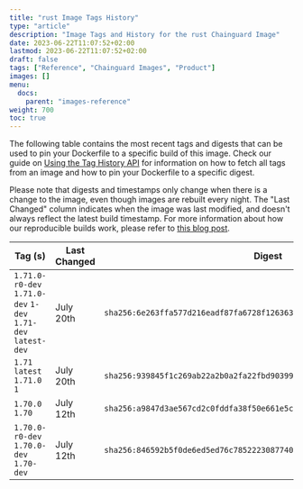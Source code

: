 ```yaml
---
title: "rust Image Tags History"
type: "article"
description: "Image Tags and History for the rust Chainguard Image"
date: 2023-06-22T11:07:52+02:00
lastmod: 2023-06-22T11:07:52+02:00
draft: false
tags: ["Reference", "Chainguard Images", "Product"]
images: []
menu:
  docs:
    parent: "images-reference"
weight: 700
toc: true
---
```


The following table contains the most recent tags and digests that can be used to pin your Dockerfile to a specific build of this image. Check our guide on [Using the Tag History API](/chainguard/chainguard-images/using-the-tag-history-api/) for information on how to fetch all tags from an image and how to pin your Dockerfile to a specific digest.

Please note that digests and timestamps only change when there is a change to the image, even though images are rebuilt every night. The "Last Changed" column indicates when the image was last modified, and doesn't always reflect the latest build timestamp. For more information about how our reproducible builds work, please refer to [this blog post](https://www.chainguard.dev/unchained/reproducing-chainguards-reproducible-image-builds).

| Tag (s)                                                       | Last Changed | Digest                                                                    |
|---------------------------------------------------------------|--------------|---------------------------------------------------------------------------|
|  `1.71.0-r0-dev` `1.71.0-dev` `1-dev` `1.71-dev` `latest-dev` | July 20th    | `sha256:6e263ffa577d216eadf87fa6728f12636321b47eaf78874baf08b09e2640bb16` |
|  `1.71` `latest` `1.71.0` `1`                                 | July 20th    | `sha256:939845f1c269ab22a2b0a2fa22fbd90399cfe61ea9a3a2c9de1aceaa87d4e315` |
|  `1.70.0` `1.70`                                              | July 12th    | `sha256:a9847d3ae567cd2c0fddfa38f50e661e5c3a757a268a665b9826ac47a99944a1` |
|  `1.70.0-r0-dev` `1.70.0-dev` `1.70-dev`                      | July 12th    | `sha256:846592b5f0de6ed5ed76c785222308774007664a69e01c4318611ce19acd88e5` |
